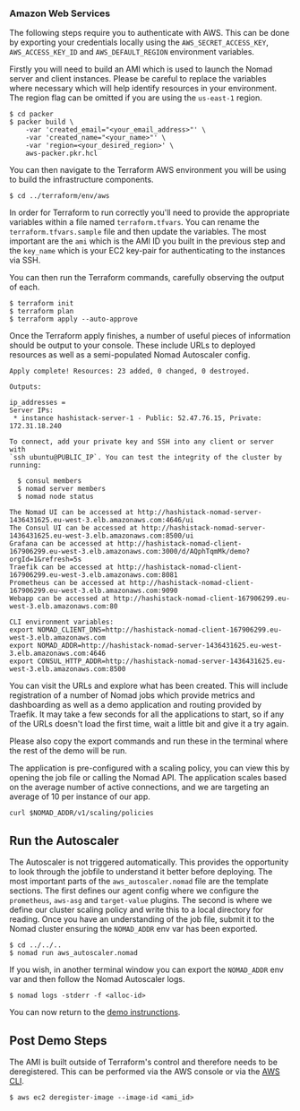 ### Amazon Web Services
The following steps require you to authenticate with AWS. This can be done by exporting your
credentials locally using the `AWS_SECRET_ACCESS_KEY`, `AWS_ACCESS_KEY_ID` and `AWS_DEFAULT_REGION`
environment variables.

Firstly you will need to build an AMI which is used to launch the Nomad server and client
instances. Please be careful to replace the variables where necessary which will help identify
resources in your environment. The region flag can be omitted if you are using the `us-east-1`
region.
```
$ cd packer
$ packer build \
    -var 'created_email="<your_email_address>"' \
    -var 'created_name="<your_name>"' \
    -var 'region=<your_desired_region>' \
    aws-packer.pkr.hcl
```

You can then navigate to the Terraform AWS environment you will be using to build the
infrastructure components.
```
$ cd ../terraform/env/aws
```

In order for Terraform to run correctly you'll need to provide the appropriate variables within a
file named `terraform.tfvars`. You can rename the `terraform.tfvars.sample` file and then update the
variables. The most important are the `ami` which is the AMI ID you built in the previous step and
the `key_name` which is your EC2 key-pair for authenticating to the instances via SSH.

You can then run the Terraform commands, carefully observing the output of each.
```
$ terraform init
$ terraform plan
$ terraform apply --auto-approve
```

Once the Terraform apply finishes, a number of useful pieces of information should be output to
your console. These include URLs to deployed resources as well as a semi-populated Nomad Autoscaler
config.
```
Apply complete! Resources: 23 added, 0 changed, 0 destroyed.

Outputs:

ip_addresses =
Server IPs:
 * instance hashistack-server-1 - Public: 52.47.76.15, Private: 172.31.18.240

To connect, add your private key and SSH into any client or server with
`ssh ubuntu@PUBLIC_IP`. You can test the integrity of the cluster by running:

  $ consul members
  $ nomad server members
  $ nomad node status

The Nomad UI can be accessed at http://hashistack-nomad-server-1436431625.eu-west-3.elb.amazonaws.com:4646/ui
The Consul UI can be accessed at http://hashistack-nomad-server-1436431625.eu-west-3.elb.amazonaws.com:8500/ui
Grafana can be accessed at http://hashistack-nomad-client-167906299.eu-west-3.elb.amazonaws.com:3000/d/AQphTqmMk/demo?orgId=1&refresh=5s
Traefik can be accessed at http://hashistack-nomad-client-167906299.eu-west-3.elb.amazonaws.com:8081
Prometheus can be accessed at http://hashistack-nomad-client-167906299.eu-west-3.elb.amazonaws.com:9090
Webapp can be accessed at http://hashistack-nomad-client-167906299.eu-west-3.elb.amazonaws.com:80

CLI environment variables:
export NOMAD_CLIENT_DNS=http://hashistack-nomad-client-167906299.eu-west-3.elb.amazonaws.com
export NOMAD_ADDR=http://hashistack-nomad-server-1436431625.eu-west-3.elb.amazonaws.com:4646
export CONSUL_HTTP_ADDR=http://hashistack-nomad-server-1436431625.eu-west-3.elb.amazonaws.com:8500
```

You can visit the URLs and explore what has been created. This will include registration of a
number of Nomad jobs which provide metrics and dashboarding as well as a demo application and
routing provided by Traefik. It may take a few seconds for all the applications to start, so if
any of the URLs doesn't load the first time, wait a little bit and give it a try again.

Please also copy the export commands and run these in the terminal where the rest of the demo will
be run.

The application is pre-configured with a scaling policy, you can view this by opening the job file
or calling the Nomad API. The application scales based on the average number of active connections,
and we are targeting an average of 10 per instance of our app.
```
curl $NOMAD_ADDR/v1/scaling/policies
```

## Run the Autoscaler
The Autoscaler is not triggered automatically. This provides the opportunity to look through the
jobfile to understand it better before deploying. The most important parts of the `aws_autoscaler.nomad`
file are the template sections. The first defines our agent config where we configure the
`prometheus`, `aws-asg` and `target-value` plugins. The second is where we define our cluster
scaling policy and write this to a local directory for reading. Once you have an understanding of
the job file, submit it to the Nomad cluster ensuring the `NOMAD_ADDR` env var has been exported.
```
$ cd ../../..
$ nomad run aws_autoscaler.nomad
```

If you wish, in another terminal window you can export the `NOMAD_ADDR` env var and then follow
the Nomad Autoscaler logs.
```
$ nomad logs -stderr -f <alloc-id>
```

You can now return to the [demo instrunctions](./README.md#the-demo).

## Post Demo Steps
The AMI is built outside of Terraform's control and therefore needs to be deregistered. This can be
performed via the AWS console or via the [AWS CLI](https://aws.amazon.com/cli/).

```
$ aws ec2 deregister-image --image-id <ami_id>
```
